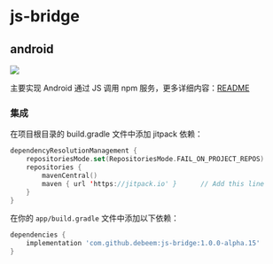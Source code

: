 # js-bridge

## android 

[![](https://jitpack.io/v/debeem/js-bridge.svg)](https://jitpack.io/#debeem/js-bridge)

主要实现 Android 通过 JS 调用 npm 服务，更多详细内容：[README](android/README.md)

### 集成

在项目根目录的 build.gradle 文件中添加 jitpack 依赖：
```kotlin
dependencyResolutionManagement {
    repositoriesMode.set(RepositoriesMode.FAIL_ON_PROJECT_REPOS)
    repositories {
        mavenCentral()
        maven { url 'https://jitpack.io' }      // Add this line
    }
}
```

在你的 `app/build.gradle` 文件中添加以下依赖：

```gradle
dependencies {
    implementation 'com.github.debeem:js-bridge:1.0.0-alpha.15'
}
```
